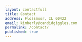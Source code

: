 ```yaml
---
layout: contactfull
title: Contact
address: Flossmoor, IL 60422
email: kimberly@candidgiggles.com
permalink: /contact/
published: true
---
```



